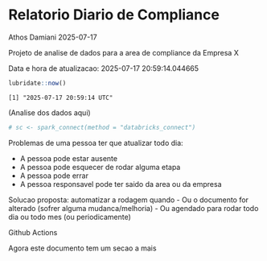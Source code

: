 # Relatorio Diario de Compliance
Athos Damiani
2025-07-17

Projeto de analise de dados para a area de compliance da Empresa X

Data e hora de atualizacao: 2025-07-17 20:59:14.044665

``` r
lubridate::now()
```

    [1] "2025-07-17 20:59:14 UTC"

(Analise dos dados aqui)

``` r
# sc <- spark_connect(method = "databricks_connect")
```

Problemas de uma pessoa ter que atualizar todo dia:

-   A pessoa pode estar ausente
-   A pessoa pode esquecer de rodar alguma etapa
-   A pessoa pode errar
-   A pessoa responsavel pode ter saido da area ou da empresa

Solucao proposta: automatizar a rodagem quando - Ou o documento for
alterado (sofrer alguma mudanca/melhoria) - Ou agendado para rodar todo
dia ou todo mes (ou periodicamente)

Github Actions

Agora este documento tem um secao a mais
